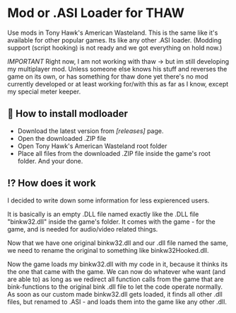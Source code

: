 Mod or .ASI Loader for THAW
===================


Use mods in Tony Hawk's American Wasteland. This is the same like it's available for other popular games.
Its like any other .ASI loader.
(Modding support (script hooking) is not ready and we got everything on hold now.)

*IMPORTANT* Right now, I am not working with thaw -> but im still developing my multiplayer mod.
Unless someone else knows his stuff and reverses the game on its own, or has something for thaw done yet there's no mod currently developed or at least working for/with this as far as I know, except my special meter keeper.

:wrench: How to install modloader
-------------------

 - Download the latest version from *[releases]* page.
 - Open the downloaded .ZIP file
 - Open Tony Hawk's American Wasteland root folder
 - Place all files from the downloaded .ZIP file inside the game's root folder.
 And your done.


:interrobang: How does it work
-------------------

I decided to write down some information for less expierenced users.

It is basically is an empty .DLL file named exactly like the .DLL file "binkw32.dll" inside the game's folder. It comes with the game - for the game, and is needed for audio/video related things. 

Now that we have one original binkw32.dll and our .dll file named the same, we need to rename the original to something like binkw32Hooked.dll.

Now the game loads my binkw32.dll with my code in it, because it thinks its the one that came with the game. We can now do whatever whe want (and are able to) as long as we redirect all function calls from the game that are bink-functions to the original bink .dll file to let the code operate normally. As soon as our custom made binkw32.dll gets loaded, it finds all other .dll files, but renamed to .ASI - and loads them into the game like any other .dll. 

[releases*]: <https://github.com/michael-fa/thaw-modloader/releases>

